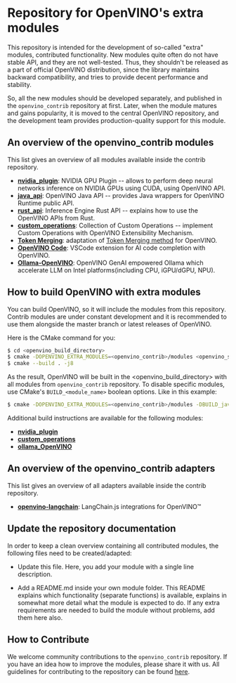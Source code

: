 # Repository for OpenVINO's extra modules

This repository is intended for the development of so-called "extra" modules, contributed functionality. New modules quite often do not have stable API, and they are not well-tested. Thus, they shouldn't be released as a part of official OpenVINO distribution, since the library maintains backward compatibility, and tries to provide decent performance and stability.

So, all the new modules should be developed separately, and published in the `openvino_contrib` repository at first. Later, when the module matures and gains popularity, it is moved to the central OpenVINO repository, and the development team provides production-quality support for this module.

## An overview of the openvino_contrib modules

This list gives an overview of all modules available inside the contrib repository.

* [**nvidia_plugin**](./modules/nvidia_plugin): NVIDIA GPU Plugin -- allows to perform deep neural networks inference on NVIDIA GPUs using CUDA, using OpenVINO API.
* [**java_api**](./modules/java_api): OpenVINO Java API -- provides Java wrappers for OpenVINO Runtime public API.
* [**rust_api**](https://github.com/intel/openvino-rs): Inference Engine Rust API -- explains how to use the OpenVINO APIs from Rust.
* [**custom_operations**](./modules/custom_operations/): Collection of Custom Operations -- implement Custom Operations with OpenVINO Extensibility Mechanism.
* [**Token Merging**](./modules/token_merging/): adaptation of [Token Merging method](https://arxiv.org/abs/2210.09461) for OpenVINO.
* [**OpenVINO Code**](./modules/openvino_code): VSCode extension for AI code completion with OpenVINO.
* [**Ollama-OpenVINO**](./modules/ollama_openvino): OpenVINO GenAI empowered Ollama which accelerate LLM on Intel platforms(including CPU, iGPU/dGPU, NPU).

## How to build OpenVINO with extra modules
You can build OpenVINO, so it will include the modules from this repository. Contrib modules are under constant development and it is recommended to use them alongside the master branch or latest releases of OpenVINO.

Here is the CMake command for you:

```sh
$ cd <openvino_build_directory>
$ cmake -DOPENVINO_EXTRA_MODULES=<openvino_contrib>/modules <openvino_source_directory>
$ cmake --build . -j8
```

As the result, OpenVINO will be built in the <openvino_build_directory> with all modules from `openvino_contrib` repository. To disable specific modules, use CMake's `BUILD_<module_name>` boolean options. Like in this example:

```sh
$ cmake -DOPENVINO_EXTRA_MODULES=<openvino_contrib>/modules -DBUILD_java_api=OFF <openvino_source_directory>
```

Additional build instructions are available for the following modules:

* [**nvidia_plugin**](./modules/nvidia_plugin/README.md)
* [**custom_operations**](./modules/custom_operations/README.md)
* [**ollama_OpenVINO**](./modules/ollama_openvino)
## An overview of the openvino_contrib adapters

This list gives an overview of all adapters available inside the contrib repository.

* [**openvino-langchain**](./adapters/openvino-langchain): LangChain.js integrations for OpenVINO™

## Update the repository documentation
In order to keep a clean overview containing all contributed modules, the following files need to be created/adapted:

* Update this file. Here, you add your module with a single line description.

* Add a README.md inside your own module folder. This README explains which functionality (separate functions) is available, explains in somewhat more detail what the module is expected to do. If any extra requirements are needed to build the module without problems, add them here also.

## How to Contribute

We welcome community contributions to the `openvino_contrib` repository. If you have an idea how to improve the modules, please share it with us.
All guidelines for contributing to the repository can be found [here](CONTRIBUTING.md).
